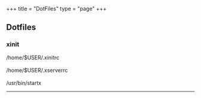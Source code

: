 +++
title = "DotFiles"
type = "page"
+++
<div class="box dotfiles">
<h2>Dotfiles</h2>
<h3>xinit</h3>
/home/$USER/.xinitrc
<br/>
<br/>
/home/$USER/.xserverrc
<br/>
<br/>
/usr/bin/startx
<hr/>
<h3></h3>
</div>

